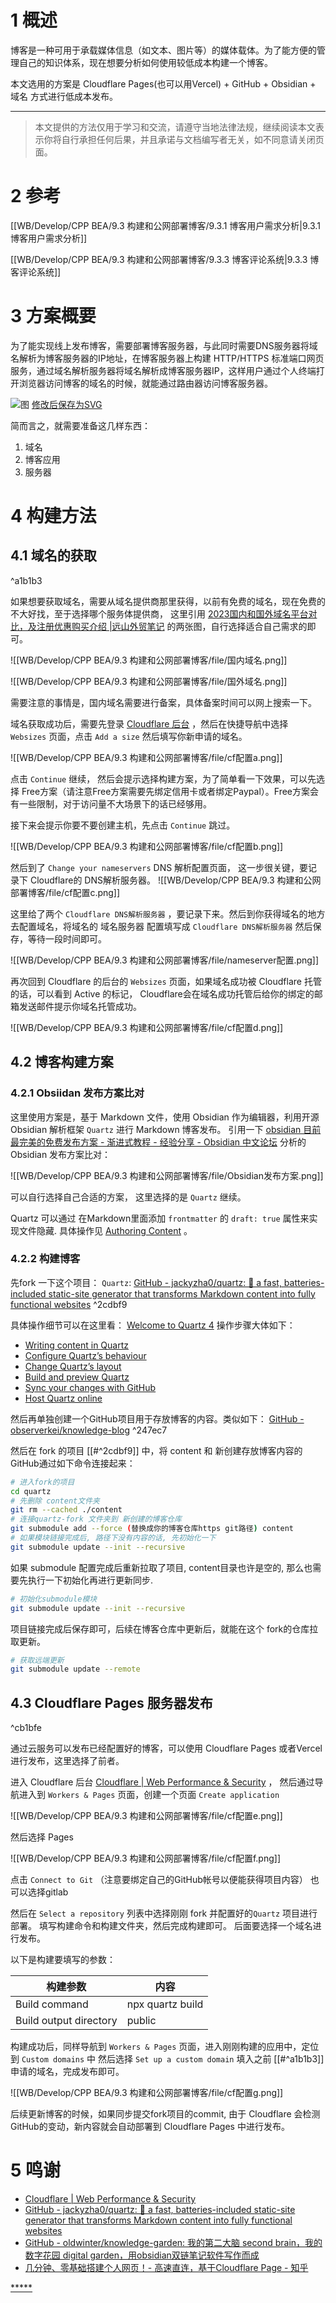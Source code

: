 # 1 概述

博客是一种可用于承载媒体信息（如文本、图片等）的媒体载体。为了能方便的管理自己的知识体系，现在想要分析如何使用较低成本构建一个博客。

本文选用的方案是 Cloudflare Pages(也可以用Vercel) + GitHub + Obsidian + 域名 方式进行低成本发布。

---
> 本文提供的方法仅用于学习和交流，请遵守当地法律法规，继续阅读本文表示你将自行承担任何后果，并且承诺与文档编写者无关，如不同意请关闭页面。

# 2 参考

[[WB/Develop/CPP BEA/9.3 构建和公网部署博客/9.3.1 博客用户需求分析|9.3.1 博客用户需求分析]]

[[WB/Develop/CPP BEA/9.3 构建和公网部署博客/9.3.3 博客评论系统|9.3.3 博客评论系统]]

# 3 方案概要

为了能实现线上发布博客，需要部署博客服务器，与此同时需要DNS服务器将域名解析为博客服务器的IP地址，在博客服务器上构建 HTTP/HTTPS 标准端口网页服务，通过域名解析服务器将域名解析成博客服务器IP，这样用户通过个人终端打开浏览器访问博客的域名的时候，就能通过路由器访问博客服务器。

![图](WB/Develop/CPP%20BEA/9.3%20构建和公网部署博客/file/服务简图.excalidraw.svg)
[修改后保存为SVG](WB/Develop/CPP%20BEA/9.3%20构建和公网部署博客/file/服务简图.excalidraw.md)

简而言之，就需要准备这几样东西：
1. 域名
2. 博客应用
3. 服务器


# 4 构建方法

## 4.1 域名的获取

^a1b1b3

如果想要获取域名，需要从域名提供商那里获得，以前有免费的域名，现在免费的不大好找，至于选择哪个服务体提供商， 这里引用 [2023国内和国外域名平台对比，及注册优惠购买介绍 |远山外贸笔记](https://shannote.com/archives/buy-foreign-domains.html) 的两张图，自行选择适合自己需求的即可。


![[WB/Develop/CPP BEA/9.3 构建和公网部署博客/file/国内域名.png]]


![[WB/Develop/CPP BEA/9.3 构建和公网部署博客/file/国外域名.png]]

需要注意的事情是，国内域名需要进行备案，具体备案时间可以网上搜索一下。

域名获取成功后，需要先登录 [Cloudflare 后台](https://dash.Cloudflare.com) ，然后在快捷导航中选择 `Websizes` 页面，点击 `Add a size` 
然后填写你新申请的域名。

![[WB/Develop/CPP BEA/9.3 构建和公网部署博客/file/cf配置a.png]]

点击 `Continue` 继续， 然后会提示选择构建方案，为了简单看一下效果，可以先选择 Free方案（请注意Free方案需要先绑定信用卡或者绑定Paypal）。Free方案会有一些限制，对于访问量不大场景下的话已经够用。

接下来会提示你要不要创建主机，先点击 `Continue` 跳过。

![[WB/Develop/CPP BEA/9.3 构建和公网部署博客/file/cf配置b.png]]

然后到了 `Change your nameservers` DNS 解析配置页面， 这一步很关键，要记录下 Cloudflare的 DNS解析服务器。
![[WB/Develop/CPP BEA/9.3 构建和公网部署博客/file/cf配置c.png]]

这里给了两个 `Cloudflare DNS解析服务器` ，要记录下来。然后到你获得域名的地方去配置域名，将域名的 域名服务器 配置填写成  `Cloudflare DNS解析服务器` 然后保存，等待一段时间即可。

![[WB/Develop/CPP BEA/9.3 构建和公网部署博客/file/nameserver配置.png]]

再次回到 Cloudflare 的后台的 `Websizes` 页面，如果域名成功被 Cloudflare 托管的话，可以看到 Active 的标记， Cloudflare会在域名成功托管后给你的绑定的邮箱发送邮件提示你域名托管成功。

![[WB/Develop/CPP BEA/9.3 构建和公网部署博客/file/cf配置d.png]]

## 4.2 博客构建方案

### 4.2.1 Obsiidan 发布方案比对

这里使用方案是，基于 Markdown 文件，使用 Obsidian 作为编辑器，利用开源 Obsidian 解析框架 `Quartz` 进行 Markdown 博客发布。
引用一下  [obsidian 目前最完美的免费发布方案 - 渐进式教程 - 经验分享 - Obsidian 中文论坛](https://forum-zh.obsidian.md/t/topic/8852) 分析的 Obsidian 发布方案比对：

![[WB/Develop/CPP BEA/9.3 构建和公网部署博客/file/Obsidian发布方案.png]]

可以自行选择自己合适的方案， 这里选择的是 `Quartz` 继续。

Quartz 可以通过 在Markdown里面添加 `frontmatter` 的 `draft: true` 属性来实现文件隐藏. 具体操作见 [Authoring Content](https://quartz.jzhao.xyz/authoring-content#Syntax) 。

### 4.2.2 构建博客

先fork 一下这个项目：
`Quartz`: [GitHub - jackyzha0/quartz: 🌱 a fast, batteries-included static-site generator that transforms Markdown content into fully functional websites](https://github.com/jackyzha0/quartz) ^2cdbf9

具体操作细节可以在这里看： [Welcome to Quartz 4](https://quartz.jzhao.xyz/)
操作步骤大体如下：
- [Writing content in Quartz](https://quartz.jzhao.xyz/authoring-content)
- [Configure Quartz’s behaviour](https://quartz.jzhao.xyz/configuration)
- [Change Quartz’s layout](https://quartz.jzhao.xyz/layout)
- [Build and preview Quartz](https://quartz.jzhao.xyz/build)
- [Sync your changes with GitHub](https://quartz.jzhao.xyz/setting-up-your-GitHub-repository)
- [Host Quartz online](https://quartz.jzhao.xyz/hosting)

然后再单独创建一个GitHub项目用于存放博客的内容。类似如下： [GitHub - observerkei/knowledge-blog](https://github.com/observerkei/knowledge-blog) ^247ec7

然后在 fork 的项目 [[#^2cdbf9]] 中，将 content 和 新创建存放博客内容的GitHub通过如下命令连接起来：

```bash
# 进入fork的项目
cd quartz
# 先删除 content文件夹
git rm --cached ./content
# 连接quartz-fork 文件夹到 新创建的博客仓库
git submodule add --force (替换成你的博客仓库https git路径) content
# 如果模块链接完成后, 路径下没有内容的话, 先初始化一下
git submodule update --init --recursive 
```

如果 submodule 配置完成后重新拉取了项目, content目录也许是空的, 那么也需要先执行一下初始化再进行更新同步.
```bash
# 初始化submodule模块
git submodule update --init --recursive 
```

项目链接完成后保存即可，后续在博客仓库中更新后，就能在这个 fork的仓库拉取更新。

```bash
# 获取远端更新
git submodule update --remote
```


## 4.3 Cloudflare Pages 服务器发布

^cb1bfe

通过云服务可以发布已经配置好的博客，可以使用 Cloudflare Pages 或者Vercel 进行发布，这里选择了前者。

进入 Cloudflare 后台 [Cloudflare | Web Performance & Security](https://dash.cloudflare.com/) ， 然后通过导航进入到 `Workers & Pages` 页面，创建一个页面 `Create application`

![[WB/Develop/CPP BEA/9.3 构建和公网部署博客/file/cf配置e.png]]

然后选择 Pages

![[WB/Develop/CPP BEA/9.3 构建和公网部署博客/file/cf配置f.png]]

点击 `Connect to Git` （注意要绑定自己的GitHub帐号以便能获得项目内容） 也可以选择gitlab

然后在 `Select a repository` 列表中选择刚刚 fork 并配置好的`Quartz`  项目进行部署。
填写构建命令和构建文件夹，然后完成构建即可。 后面要选择一个域名进行发布。 

以下是构建要填写的参数：

| 构建参数 | 内容 |
| ---- | ---- |
| Build command | npx quartz build |
| Build output directory | public |

构建成功后，同样导航到  `Workers & Pages`  页面，进入刚刚构建的应用中，定位到 `Custom domains` 中
然后选择 `Set up a custom domain` 填入之前 [[#^a1b1b3]] 申请的域名，完成发布即可。

![[WB/Develop/CPP BEA/9.3 构建和公网部署博客/file/cf配置g.png]]


后续更新博客的时候，如果同步提交fork项目的commit, 由于 Cloudflare 会检测GitHub的变动，新内容就会自动部署到 Cloudflare Pages 中进行发布。

# 5 鸣谢

- [Cloudflare | Web Performance & Security](https://dash.cloudflare.com/)
- [GitHub - jackyzha0/quartz: 🌱 a fast, batteries-included static-site generator that transforms Markdown content into fully functional websites](https://github.com/jackyzha0/quartz)
- [GitHub - oldwinter/knowledge-garden: 我的第二大脑 second brain，我的数字花园 digital garden，用obsidian双链笔记软件写作而成](https://github.com/oldwinter/knowledge-garden)
- [几分钟、零基础搭建个人网页！- 高速直连，基于Cloudflare Page - 知乎](https://zhuanlan.zhihu.com/p/416269228)



[*****](WB/Develop/CPP%20BEA/9.3%20构建和公网部署博客/9.3%20构建和公网部署博客.md)
